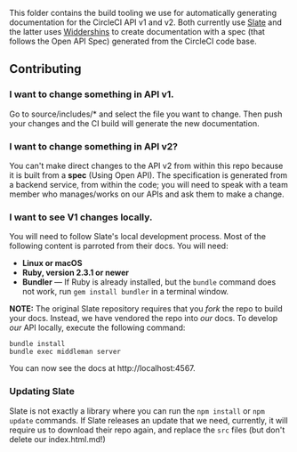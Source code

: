 This folder contains the build tooling we use for automatically generating
documentation for the CircleCI API v1 and v2. Both currently use
[Slate](https://github.com/slatedocs/slate) and the latter uses
[Widdershins](https://github.com/Mermade/widdershins) to create documentation
with a spec (that follows the Open API Spec) generated from the CircleCI code
base.

## Contributing

### I want to change something in API v1.

Go to source/includes/* and select the file you want to change. Then push your
changes and the CI build will generate the new documentation.

### I want to change something in API v2?

You can't make direct changes to the API v2 from within this repo because it is
built from a **spec** (Using Open API). The specification is generated from a backend
service, from within the code; you will need to speak with a team member who
manages/works on our APIs and ask them to make a change.

### I want to see V1 changes locally.

You will need to follow Slate's local development process. Most of the following content
is parroted from their docs. You will need:

 - **Linux or macOS**
 - **Ruby, version 2.3.1 or newer**
 - **Bundler** — If Ruby is already installed, but the `bundle` command does not
   work, run `gem install bundler` in a terminal window.

**NOTE:** The original Slate repository requires that you _fork_ the repo to
build your docs. Instead, we have vendored the repo into _our_ docs. To develop
_our_ API locally, execute the following command:

```shell
bundle install
bundle exec middleman server
```

You can now see the docs at http://localhost:4567.

### Updating Slate

Slate is not exactly a library where you can run the `npm install` or `npm update` commands. If
Slate releases an update that we need, currently, it will require us to download
their repo again, and replace the `src` files (but don't delete our
index.html.md!)
